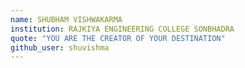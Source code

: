 ```yaml
---
name: SHUBHAM VISHWAKARMA
institution: RAJKIYA ENGINEERING COLLEGE SONBHADRA
quote: "YOU ARE THE CREATOR OF YOUR DESTINATION"
github_user: shuvishma
---
```

